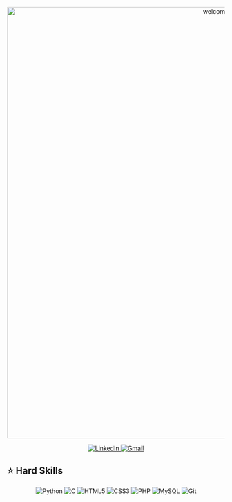 <div>
  <p align="center">
  <img src="https://github.com/user-attachments/assets/5d8a97f6-942e-44c6-b1de-85bb939c1e1d" alt="welcome-camile" width="1000" />
  </p>
</div>

<div align="center">
  <a href="https://www.linkedin.com/in/camile-monteiro" target="_blank">
  <img src="https://img.shields.io/badge/LinkedIn-0077B5?style=for-the-badge&logo=linkedin&logoColor=white" alt="LinkedIn">
  </a>

  <a href="mailto:camilepimentamonteiro@gmail.com" target="_blank">
  <img src="https://img.shields.io/badge/Gmail-D14836?style=for-the-badge&logo=gmail&logoColor=white" alt="Gmail">
  </a>
</div>

## ⭐ Hard Skills
<div align="center">
  <img src="https://img.shields.io/badge/Python-FFD43B?style=flat&logo=python&logoColor=blue" alt="Python">
  <img src="https://img.shields.io/badge/C-A8B9CC?style=flat&logo=c&logoColor=black" alt="C">
  <img src="https://img.shields.io/badge/HTML5-E34F26?style=flat&logo=html5&logoColor=white" alt="HTML5">
  <img src="https://img.shields.io/badge/CSS3-1572B6?style=flat&logo=css3&logoColor=white" alt="CSS3">
  <img src="https://img.shields.io/badge/PHP-777BB4?style=flat&logo=php&logoColor=white" alt="PHP">
  <img src="https://img.shields.io/badge/MySQL-4479A1?style=flat&logo=mysql&logoColor=white" alt="MySQL">
  <img src="https://img.shields.io/badge/Git-F05032?style=flat&logo=git&logoColor=white" alt="Git">
</div>
